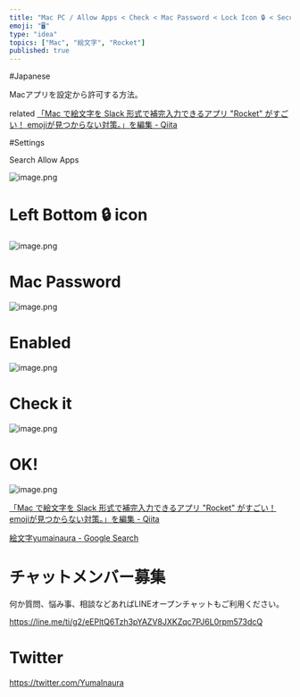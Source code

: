```yaml
---
title: "Mac PC / Allow Apps < Check < Mac Password < Lock Icon 🔒 < Security Pr"
emoji: "🖥"
type: "idea"
topics: ["Mac", "絵文字", "Rocket"]
published: true
---
```


#Japanese

Macアプリを設定から許可する方法。

related [「Mac で絵文字を Slack 形式で補完入力できるアプリ "Rocket" がすごい！ emojiが見つからない対策。」を編集 - Qiita](https://qiita.com/drafts/ed62ffbd70a5355bb5aa/edit)


#Settings

Search Allow Apps

![image.png](https://qiita-image-store.s3.amazonaws.com/0/89618/a2acb6a0-8172-cefb-5d20-0987258d6180.png)

# Left Bottom 🔒 icon

![image.png](https://qiita-image-store.s3.amazonaws.com/0/89618/ab5b8c6d-b30a-b395-427d-a51a2cf06207.png)

# Mac Password

![image.png](https://qiita-image-store.s3.amazonaws.com/0/89618/8878fd01-7ba4-2f2f-5782-da72db3c6630.png)

# Enabled

![image.png](https://qiita-image-store.s3.amazonaws.com/0/89618/e16ad341-615d-ef3d-f5ca-a55724de2d03.png)


# Check it

![image.png](https://qiita-image-store.s3.amazonaws.com/0/89618/8b3dffa1-e4fc-93e1-f1a3-653c1e255549.png)

# OK!


![image.png](https://qiita-image-store.s3.amazonaws.com/0/89618/85320cd5-0cfa-cfe8-9ae2-5a68b7b2aa2f.png)


[「Mac で絵文字を Slack 形式で補完入力できるアプリ "Rocket" がすごい！ emojiが見つからない対策。」を編集 - Qiita](https://qiita.com/drafts/ed62ffbd70a5355bb5aa/edit)

[絵文字yumainaura - Google Search](https://www.google.com/search?q=%E7%B5%B5%E6%96%87%E5%AD%97yumainaura&oq=%E7%B5%B5%E6%96%87%E5%AD%97yumainaura&aqs=chrome..69i57.2038j0j7&sourceid=chrome&ie=UTF-8)








<!-- Update From Qiita API -->

# チャットメンバー募集


何か質問、悩み事、相談などあればLINEオープンチャットもご利用ください。

https://line.me/ti/g2/eEPltQ6Tzh3pYAZV8JXKZqc7PJ6L0rpm573dcQ





# Twitter


https://twitter.com/YumaInaura


<!-- Update From Qiita API -->



